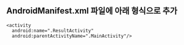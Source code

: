 ## AndroidManifest.xml 파일에 아래 형식으로 추가
```
<activity
  android:name=".ResultActivity"
  android:parentActivityName=".MainActivity"/>
```

